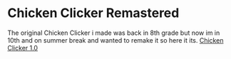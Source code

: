 # Chicken Clicker Remastered

The original Chicken Clicker i made was back in 8th grade but now im in 10th and on summer break and wanted to remake it so here it its.
[Chicken Clicker 1.0](https://github.com/EvaZeVolt/ChickenClicker)
